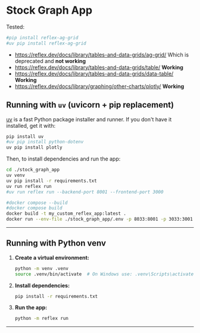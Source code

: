 # Stock Graph App

Tested:

```sh
#pip install reflex-ag-grid
#uv pip install reflex-ag-grid
```

* https://reflex.dev/docs/library/tables-and-data-grids/ag-grid/ Which is deprecated and **not working**
* https://reflex.dev/docs/library/tables-and-data-grids/table/ **Working**
* https://reflex.dev/docs/library/tables-and-data-grids/data-table/ **Working**
* https://reflex.dev/docs/library/graphing/other-charts/plotly/ **Working**

## Running with `uv` (uvicorn + pip replacement)

[uv](https://github.com/astral-sh/uv) is a fast Python package installer and runner. If you don't have it installed, get it with:

```bash
pip install uv
#uv pip install python-dotenv
uv pip install plotly
```

Then, to install dependencies and run the app:

```bash
cd ./stock_graph_app
uv venv
uv pip install -r requirements.txt
uv run reflex run
#uv run reflex run --backend-port 8001 --frontend-port 3000
```

```sh
#docker compose --build
#docker compose build
docker build -t my_custom_reflex_app:latest .
docker run --env-file ./stock_graph_app/.env -p 8033:8001 -p 3033:3001 my_custom_reflex_app:latest
```

---

## Running with Python venv

1. **Create a virtual environment:**

    ```bash
    python -m venv .venv
    source .venv/bin/activate  # On Windows use: .venv\Scripts\activate
    ```

2. **Install dependencies:**

    ```bash
    pip install -r requirements.txt
    ```

3. **Run the app:**

    ```bash
    python -m reflex run
    ```

---
